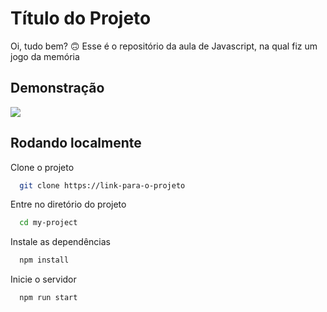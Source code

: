 
# Título do Projeto

Oi, tudo bem? 🙃
Esse é o repositório da aula de Javascript, na qual fiz um jogo da memória 


## Demonstração

![](JogoDaMemoria.gif)

## Rodando localmente

Clone o projeto

```bash
  git clone https://link-para-o-projeto
```

Entre no diretório do projeto

```bash
  cd my-project
```

Instale as dependências

```bash
  npm install
```

Inicie o servidor

```bash
  npm run start
```

